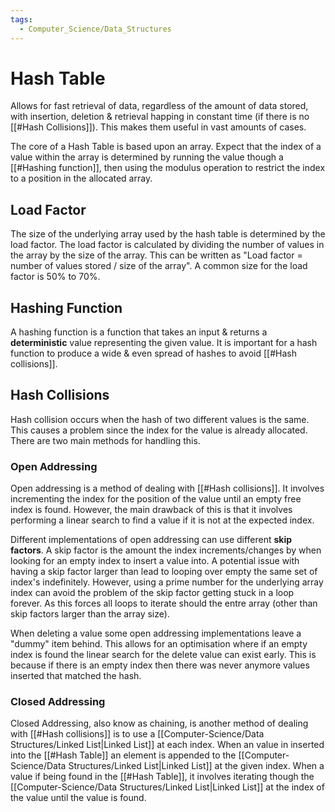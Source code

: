 ```yaml
---
tags:
  - Computer_Science/Data_Structures
---
```

# Hash Table
Allows for fast retrieval of data, regardless of the amount of data stored, with insertion, deletion & retrieval happing in constant time (if there is no [[#Hash Collisions]]). This makes them useful in vast amounts of cases.

The core of a Hash Table is based upon an array. Expect that the index of a value within the array is determined by running the value though a [[#Hashing function]], then using the modulus operation to restrict the index to a position in the allocated array.

## Load Factor
The size of the underlying array used by the hash table is determined by the load factor. The load factor is calculated by dividing the number of values in the array by the size of the array. This can be written as "Load factor = number of values stored / size of the array".
A common size for the load factor is 50% to 70%.

## Hashing Function
A hashing function is a function that takes an input & returns a **deterministic** value representing the given value.
It is important for a hash function to produce a wide & even spread of hashes to avoid [[#Hash collisions]].

## Hash Collisions
Hash collision occurs when the hash of two different values is the same. This causes a problem since the index for the value is already allocated.
There are two main methods for handling this.

### Open Addressing
Open addressing is a method of dealing with [[#Hash collisions]]. It involves incrementing the index for the position of the value until an empty free index is found.
However, the main drawback of this is that it involves performing a linear search to find a value if it is not at the expected index.

Different implementations of open addressing can use different **skip factors**. A skip factor is the amount the index increments/changes by when looking for an empty index to insert a value into. A potential issue with having a skip factor larger than lead to looping over empty the same set of index's indefinitely. However, using a prime number for the underlying array index can avoid the problem of the skip factor getting stuck in a loop forever. As this forces all loops to iterate should the entre array (other than skip factors larger than the array size).

When deleting a value some open addressing implementations leave a "dummy" item behind. This allows for an optimisation where if an empty index is found the linear search for the delete value can exist early. This is because if there is an empty index then there was never anymore values inserted that matched the hash.
### Closed Addressing
Closed Addressing, also know as chaining, is another method of dealing with [[#Hash collisions]] is to use a [[Computer-Science/Data Structures/Linked List|Linked List]] at each index. 
When an value in inserted into the [[#Hash Table]] an element is appended to the [[Computer-Science/Data Structures/Linked List|Linked List]] at the given index.
When a value if being found in the [[#Hash Table]], it involves iterating though the [[Computer-Science/Data Structures/Linked List|Linked List]] at the index of the value until the value is found.